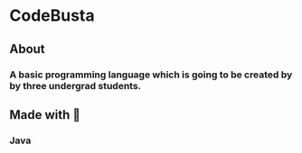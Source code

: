 # CodeBusta
## About
### A basic programming language which is going to be created by by three undergrad students. 
## Made with :blue_heart:
### Java



